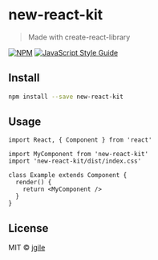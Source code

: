 # new-react-kit

> Made with create-react-library

[![NPM](https://img.shields.io/npm/v/new-react-kit.svg)](https://www.npmjs.com/package/new-react-kit) [![JavaScript Style Guide](https://img.shields.io/badge/code_style-standard-brightgreen.svg)](https://standardjs.com)

## Install

```bash
npm install --save new-react-kit
```

## Usage

```tsx
import React, { Component } from 'react'

import MyComponent from 'new-react-kit'
import 'new-react-kit/dist/index.css'

class Example extends Component {
  render() {
    return <MyComponent />
  }
}
```

## License

MIT © [jgile](https://github.com/jgile)
